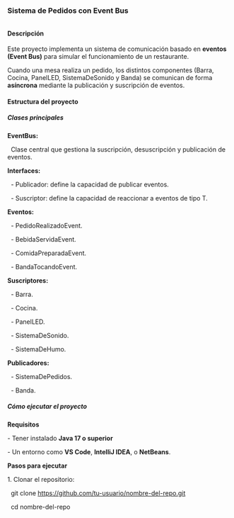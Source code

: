 ### Sistema de Pedidos con Event Bus

###### 

#### Descripción

Este proyecto implementa un sistema de comunicación basado en **eventos (Event Bus)** para simular el funcionamiento de un restaurante.

Cuando una mesa realiza un pedido, los distintos componentes (Barra, Cocina, PanelLED, SistemaDeSonido y Banda) se comunican de forma **asíncrona** mediante la publicación y suscripción de eventos.





#### Estructura del proyecto



##### Clases principales

**EventBus:**

  Clase central que gestiona la suscripción, desuscripción y publicación de eventos.



**Interfaces:**

  - Publicador: define la capacidad de publicar eventos.

  - Suscriptor<T>: define la capacidad de reaccionar a eventos de tipo T.



**Eventos:**

  - PedidoRealizadoEvent.

  - BebidaServidaEvent.

  - ComidaPreparadaEvent.

  - BandaTocandoEvent.



**Suscriptores:**

  - Barra.

  - Cocina.

  - PanelLED.

  - SistemaDeSonido.

&nbsp; - SistemaDeHumo.



**Publicadores:**

  - SistemaDePedidos.

  - Banda.





##### Cómo ejecutar el proyecto



**Requisitos**

\- Tener instalado **Java 17 o superior**

\- Un entorno como **VS Code**, **IntelliJ IDEA**, o **NetBeans**.



**Pasos para ejecutar**

1\. Clonar el repositorio:

   git clone https://github.com/tu-usuario/nombre-del-repo.git

   cd nombre-del-repo

